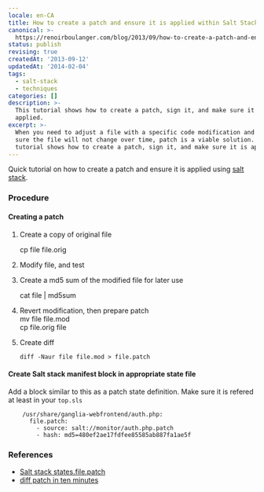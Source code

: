 ```yaml
---
locale: en-CA
title: How to create a patch and ensure it is applied within Salt Stack
canonical: >-
  https://renoirboulanger.com/blog/2013/09/how-to-create-a-patch-and-ensure-it-is-applied-within-salt-stack/
status: publish
revising: true
createdAt: '2013-09-12'
updatedAt: '2014-02-04'
tags:
  - salt-stack
  - techniques
categories: []
description: >-
  This tutorial shows how to create a patch, sign it, and make sure it is
  applied.
excerpt: >-
  When you need to adjust a file with a specific code modification and you are
  sure the file will not change over time, patch is a viable solution. This
  tutorial shows how to create a patch, sign it, and make sure it is applied.
---
```


<p>Quick tutorial on how to create a patch and ensure it is applied using <a href="https://saltproject.io/">salt stack</a>.</p>

<h3>Procedure</h3>

<h4>Creating a patch</h4>

<ol>
<li><p>Create a copy of original file</p>

<p>cp file file.orig</p></li>
<li><p>Modify file, and test</p></li>
<li><p>Create a md5 sum of the modified file for later use</p>

<p>cat file | md5sum</p></li>
<li><p>Revert modification, then prepare patch<br />
mv file file.mod<br />
cp file.orig file</p></li>
<li><p>Create diff</p>

<pre><code>diff -Naur file file.mod &gt; file.patch
</code></pre></li>
</ol>

<h4>Create Salt stack manifest block in appropriate state file</h4>

<p>Add a block similar to this as a patch state definition. Make sure it is refered at least in your <code>top.sls</code></p>

<pre><code>    /usr/share/ganglia-webfrontend/auth.php:
      file.patch:
        - source: salt://monitor/auth.php.patch
        - hash: md5=480ef2ae17fdfee85585ab887fa1ae5f
</code></pre>

<h3>References</h3>

<ul>
<li><a href="http://docs.saltstack.com/ref/states/all/salt.states.file.html#salt.states.file.patch">Salt stack states.file.patch</a></li>
<li><a href="http://jungels.net/articles/diff-patch-ten-minutes.html">diff patch in ten minutes</a></li>
</ul>